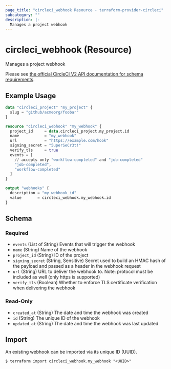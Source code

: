 ```yaml
---
page_title: "circleci_webhook Resource - terraform-provider-circleci"
subcategory: ""
description: |-
  Manages a project webhook
---
```


# circleci_webhook (Resource)

Manages a project webhook

Please see [the official CircleCI V2 API documentation for schema requirements](https://circleci.com/docs/api/v2/index.html#operation/createWebhook).

## Example Usage

```terraform
data "circleci_project" "my_project" {
  slug = "github/acmeorg/foobar"
}

resource "circleci_webhook" "my_webhook" {
  project_id     = data.circleci_project.my_project.id
  name           = "my_webhook"
  url            = "https://example.com/hook"
  signing_secret = "5uperSeCr3t!"
  verify_tls     = true
  events = [
    // accepts only "workflow-completed" and "job-completed"
    "job-completed",
    "workflow-completed"
  ]
}

output "webhooks" {
  description = "my_webhook_id"
  value       = circleci_webhook.my_webhook.id
}
```

<!-- schema generated by tfplugindocs -->
## Schema

### Required

- `events` (List of String) Events that will trigger the webhook
- `name` (String) Name of the webhook
- `project_id` (String) ID of the project
- `signing_secret` (String, Sensitive) Secret used to build an HMAC hash of the payload and passed as a header in the webhook request
- `url` (String) URL to deliver the webhook to. Note: protocol must be included as well (only https is supported)
- `verify_tls` (Boolean) Whether to enforce TLS certificate verification when delivering the webhook

### Read-Only

- `created_at` (String) The date and time the webhook was created
- `id` (String) The unique ID of the webhook
- `updated_at` (String) The date and time the webhook was last updated

## Import

An existing webhook can be imported via its unique ID (UUID).

```console
$ terraform import circleci_webhook.my_webhook "<UUID>"
```
